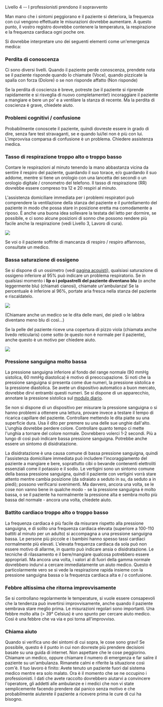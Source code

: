 Livello 4 -- I professionisti prendono il sopravvento

Man mano che i sintomi peggiorano e il paziente si deteriora, la frequenza con cui vengono effettuate le misurazioni dovrebbe aumentare. A questo punto, il vostro registro dovrebbe contenere la temperatura, la respirazione e la frequenza cardiaca ogni poche ore.

Si dovrebbe interpretare uno dei seguenti elementi come un'emergenza medica:

### Perdita di conoscenza

Ci sono diversi livelli. Quando il paziente perde conoscenza, prendete nota se il paziente risponde quando lo chiamate (Voce), quando pizzicate la spalla con forza (Dolore) o se non risponde affatto (Non risponde)

Se la perdita di coscienza è breve, potreste (se il paziente si riprende rapidamente e si risveglia di nuovo completamente!) incoraggiare il paziente a mangiare e bere un po' e a ventilare la stanza di recente. Ma la perdita di coscienza è grave, chiedete aiuto.

### Problemi cognitivi / confusione

Probabilmente conoscete il paziente, quindi dovreste essere in grado di dire, senza fare test stravaganti, se e quando lui/lei non è più con lui. L'improvvisa comparsa di confusione è un problema. Chiedere assistenza medica.

### Tasso di respirazione troppo alto o troppo basso

Contare le respirazioni al minuto tenendo la mano abbastanza vicina da sentire il respiro del paziente, guardando il suo torace, e/o guardando il suo addome, mentre si tiene un orologio con una lancetta dei secondi o un orologio digitale / cronometro del telefono. Il tasso di respirazione (RR) dovrebbe essere compreso tra 12 e 20 respiri al minuto. 

L'assistenza domiciliare immediata per i problemi respiratori può comprendere la ventilazione della stanza del paziente e il puntellamento del paziente in modo che possa stare in posizione eretta ma comodamente a riposo. È anche una buona idea sollevare la testata del letto per dormire, se possibile, e ci sono alcune posizioni di sonno che possono rendere più facile anche la respirazione (vedi Livello 3, Lavoro di cura).

![](/images/dyspnoe.png)

Se voi o il paziente soffrite di mancanza di respiro / respiro affannoso, consultate un medico. 

### Bassa saturazione di ossigeno

Se si dispone di un ossimetro (vedi [pagina acquisti](/shopping)), qualsiasi saturazione di ossigeno inferiore al 95% può indicare un problema respiratorio. Se in qualsiasi momento i **lip o i polpastrelli del paziente diventano blu** (o anche leggermente blu) (chiamati cianosi), chiamate un'ambulanza! Se la percentuale è inferiore al 96%, portate aria fresca nella stanza del paziente e riscaldatelo.

![](/images/cyanosis.png)

(Chiamare anche un medico se le dita delle mani, dei piedi o le labbra diventano meno blu di così...)

Se la pelle del paziente riceve una copertura di pizzo viola (chiamata anche livedo reticularis) come sotto (e questo non è normale per il paziente), anche questo è un motivo per chiedere aiuto.

![](/images/livedo-reticularis.png)

### Pressione sanguigna molto bassa

La pressione sanguigna inferiore al fondo del range normale (90 mmHg sistolica, 60 mmHg diastolica) è motivo di preoccupazione. Si noti che la pressione sanguigna si presenta come due numeri, la pressione sistolica e la pressione diastolica. Se avete un dispositivo automatico a buon mercato, dovrebbe dirvi entrambi questi numeri. Se si dispone di un apparecchio, annotare la pressione sistolica sul [modulo diario](/images/covid-diary.pdf).

Se non si dispone di un dispositivo per misurare la pressione sanguigna o si hanno problemi a ottenere una lettura, provare invece a testare il tempo di ricarica capillare del paziente. Controllare mettendo le dita piatte su una superficie dura. Usa il dito per premere su una delle sue unghie dall'alto. L'unghia dovrebbe perdere colore. Controllare quanto tempo ci mette l'unghia a tornare del colore normale. Dovrebbero volerci 1-2 secondi. Più a lungo di così può indicare bassa pressione sanguigna. Potrebbe anche essere un sintomo di disidratazione. 

La disidratazione è una causa comune di bassa pressione sanguigna, quindi l'assistenza domiciliare immediata può includere l'incoraggiamento del paziente a mangiare e bere, soprattutto cibi o bevande contenenti elettroliti essenziali come il potassio e il sodio. Le vertigini sono un sintomo comune della bassa pressione sanguigna, quindi il paziente con vertigini vorrà stare attento mentre cambia posizione (da sdraiato a seduto in su, da seduto a in piedi); possono verificarsi svenimenti. Ma davvero, ancora una volta, se le cose non vanno bene in qualche modo - se la pressione sanguigna è molto bassa, o se il paziente ha normalmente la pressione alta e sembra molto più bassa del normale - ancora una volta, chiedete aiuto.

### Battito cardiaco troppo alto o troppo basso

La frequenza cardiaca è più facile da misurare rispetto alla pressione sanguigna, e di solito una frequenza cardiaca elevata (superiore a 100-110 battiti al minuto per un adulto) si accompagna a una pressione sanguigna bassa. Le persone più piccole e i bambini hanno spesso tassi cardiaci normalmente più elevati. L'elevata frequenza cardiaca da sola può non essere motivo di allarme, in quanto può indicare ansia o disidratazione. Le tecniche di rilassamento e il bere/mangiare qualcosa potrebbero essere appropriati. Ma ancora una volta, i valori al di fuori della gamma normale dovrebbero indurvi a cercare immediatamente un aiuto medico. Questo è particolarmente vero se si vede la respirazione rapida insieme con la pressione sanguigna bassa o la frequenza cardiaca alta e / o confusione. 

### Febbre altissima che ritorna improvvisamente

Se si controllano regolarmente le temperature, si vuole essere consapevoli che la tendenza può invertirsi improvvisamente, anche quando il paziente sembrava stare meglio prima. Le misurazioni regolari sono importanti. Una febbre molto alta (> 39° Celsius) è uno spunto per cercare aiuto medico. Così è una febbre che va via e poi torna all'improvviso. 

### Chiama aiuto

Quando si verifica uno dei sintomi di cui sopra, le cose sono gravi! Se possibile, questo è il punto in cui non dovreste più prendere decisioni basate su una guida di internet. Non aspettare che le cose peggiorino. Chiamare un medico, oppure chiamare il numero di emergenza e far salire il paziente su un'ambulanza. Rimanete calmi e riferite la situazione così com'è. Il tuo lavoro è finito: Avete tenuto un paziente fuori dal sistema medico mentre era solo malato. Ora è il momento che se ne occupino i professionisti. I dati che avete raccolto dovrebbero aiutarvi a convincere l'operatore, gli addetti alle ambulanze e i medici che non vi state semplicemente facendo prendere dal panico senza motivo e che probabilmente aiuterete il paziente a ricevere prima le cure di cui ha bisogno.